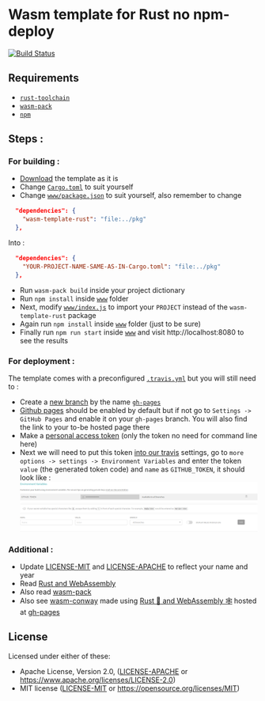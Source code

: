# Wasm template for Rust no npm-deploy

[![Build Status](https://travis-ci.com/sn99/wasm-template-rust.svg?branch=master)](https://travis-ci.com/sn99/wasm-template-rust)

## Requirements
- [`rust-toolchain`](https://www.rust-lang.org/tools/install)
- [`wasm-pack`](https://rustwasm.github.io/wasm-pack/installer/)
- [`npm`](https://www.npmjs.com/get-npm)


## Steps : 
### For building :
- [Download](https://codeload.github.com/sn99/wasm-template-rust/zip/master) the template as it is
- Change [`Cargo.toml`](https://github.com/sn99/wasm-template-rust/blob/master/Cargo.toml) to suit yourself
- Change [`www/package.json`](https://github.com/sn99/wasm-template-rust/blob/master/www/package.json) to suit yourself, also remember to change 
```json 
  "dependencies": {
    "wasm-template-rust": "file:../pkg"
  },
```
Into : 
```json 
  "dependencies": {
    "YOUR-PROJECT-NAME-SAME-AS-IN-Cargo.toml": "file:../pkg"
  },
``` 
- Run `wasm-pack build` inside your project dictionary
- Run `npm install` inside [`www`](https://github.com/sn99/wasm-template-rust/tree/master/www) folder
- Next, modify [`www/index.js`](https://github.com/sn99/wasm-template-rust/blob/master/www/index.js) to import your `PROJECT` instead of the `wasm-template-rust` package
- Again run `npm install` inside [`www`](https://github.com/sn99/wasm-template-rust/tree/master/www) folder (just to be sure)
- Finally run `npm run start` inside [`www`](https://github.com/sn99/wasm-template-rust/tree/master/www) and visit http://localhost:8080 to see the results

### For deployment :
The template comes with a preconfigured [`.travis.yml`](https://github.com/sn99/wasm-template-rust/blob/master/.travis.yml) but you will still need to :
- Create a [new branch](https://help.github.com/en/github/collaborating-with-issues-and-pull-requests/creating-and-deleting-branches-within-your-repository) by the name [`gh-pages`](https://github.com/sn99/wasm-template-rust/tree/gh-pages)
- [Github pages](https://pages.github.com/) should be enabled by default but if not go to `Settings -> GitHub Pages` and enable it on your `gh-pages` branch. You will also find the link to your to-be hosted page there
- Make a [personal access token](https://help.github.com/en/github/authenticating-to-github/creating-a-personal-access-token-for-the-command-line) (only the token no need for command line here)
- Next we will need to put this token [into our travis](https://docs.travis-ci.com/user/deployment/pages/) settings, go to `more options -> settings -> Environment Variables` and enter the token `value` (the generated token code) and `name` as `GITHUB_TOKEN`, it should look like :
![token](readme_resources/travis_token.png)

### Additional : 
- Update [LICENSE-MIT](https://github.com/sn99/wasm-template-rust/blob/master/LICENSE-MIT) and [LICENSE-APACHE](https://github.com/sn99/wasm-template-rust/blob/master/LICENSE-APACHE) to reflect your name and year
- Read [Rust and WebAssembly](https://rustwasm.github.io/docs/book/introduction.html) 
- Also read [wasm-pack](https://rustwasm.github.io/docs/wasm-pack/tutorials/hybrid-applications-with-webpack/index.html)
- Also see [wasm-conway](https://github.com/sn99/wasm-conway) made using [Rust 🦀 and WebAssembly 🕸](https://rustwasm.github.io/docs/book/) hosted at [gh-pages](https://sn99.github.io/wasm-conway/)

## License

Licensed under either of these:

 * Apache License, Version 2.0, ([LICENSE-APACHE](LICENSE-APACHE) or
   https://www.apache.org/licenses/LICENSE-2.0)
 * MIT license ([LICENSE-MIT](LICENSE-MIT) or
   https://opensource.org/licenses/MIT)
